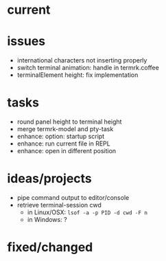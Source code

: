 # current

# issues
* international characters not inserting properly
* switch terminal animation: handle in termrk.coffee
* terminalElement height: fix implementation

# tasks
* round panel height to terminal height
* merge termrk-model and pty-task
* enhance: option: startup script
* enhance: run current file in REPL
* enhance: open in different position

# ideas/projects
* pipe command output to editor/console
* retrieve terminal-session cwd
  - in Linux/OSX: `lsof -a -p PID -d cwd -F n`
  - in Windows: ?


# fixed/changed

